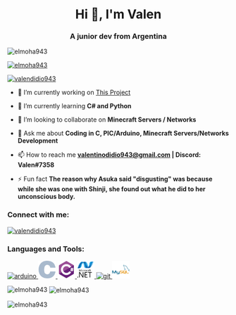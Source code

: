 <h1 align="center">Hi 👋, I'm Valen</h1>
<h3 align="center">A junior dev from Argentina</h3>

<p align="left"> <img src="https://komarev.com/ghpvc/?username=elmoha943&label=Profile%20views&color=0e75b6&style=flat" alt="elmoha943" /> </p>

<p align="left"> <a href="https://github.com/ryo-ma/github-profile-trophy"><img src="https://github-profile-trophy.vercel.app/?username=elmoha943" alt="elmoha943" /></a> </p>

<p align="left"> <a href="https://twitter.com/valendidio943" target="blank"><img src="https://img.shields.io/twitter/follow/valendidio943?logo=twitter&style=for-the-badge" alt="valendidio943" /></a> </p>

- 🔭 I’m currently working on [This Project](https://github.com/ElMoha943/AyED_TP1_Custom)

- 🌱 I’m currently learning **C# and Python**

- 👯 I’m looking to collaborate on **Minecraft Servers / Networks**

- 💬 Ask me about **Coding in C, PIC/Arduino, Minecraft Servers/Networks Development**

- 📫 How to reach me **valentinodidio943@gmail.com | Discord: Valen#7358**

- ⚡ Fun fact **The reason why Asuka said "disgusting" was because while she was one with Shinji, she found out what he did to her unconscious body.**

<h3 align="left">Connect with me:</h3>
<p align="left">
<a href="https://twitter.com/valendidio943" target="blank"><img align="center" src="https://cdn.jsdelivr.net/npm/simple-icons@3.0.1/icons/twitter.svg" alt="valendidio943" height="30" width="40" /></a>
</p>

<h3 align="left">Languages and Tools:</h3>
<p align="left"> <a href="https://www.arduino.cc/" target="_blank"> <img src="https://cdn.worldvectorlogo.com/logos/arduino-1.svg" alt="arduino" width="40" height="40"/> </a> <a href="https://www.cprogramming.com/" target="_blank"> <img src="https://raw.githubusercontent.com/devicons/devicon/master/icons/c/c-original.svg" alt="c" width="40" height="40"/> </a> <a href="https://www.w3schools.com/cs/" target="_blank"> <img src="https://raw.githubusercontent.com/devicons/devicon/master/icons/csharp/csharp-original.svg" alt="csharp" width="40" height="40"/> </a> <a href="https://dotnet.microsoft.com/" target="_blank"> <img src="https://raw.githubusercontent.com/devicons/devicon/master/icons/dot-net/dot-net-original-wordmark.svg" alt="dotnet" width="40" height="40"/> </a> <a href="https://git-scm.com/" target="_blank"> <img src="https://www.vectorlogo.zone/logos/git-scm/git-scm-icon.svg" alt="git" width="40" height="40"/> </a> <a href="https://www.mysql.com/" target="_blank"> <img src="https://raw.githubusercontent.com/devicons/devicon/master/icons/mysql/mysql-original-wordmark.svg" alt="mysql" width="40" height="40"/> </a> </p>

<p><img align="left" src="https://github-readme-stats.vercel.app/api/top-langs?username=elmoha943&show_icons=true&locale=en&layout=compact" alt="elmoha943" /></p>

<p>&nbsp;<img align="center" src="https://github-readme-stats.vercel.app/api?username=elmoha943&show_icons=true&locale=en" alt="elmoha943" /></p>

<p><img align="center" src="https://github-readme-streak-stats.herokuapp.com/?user=elmoha943&" alt="elmoha943" /></p>
